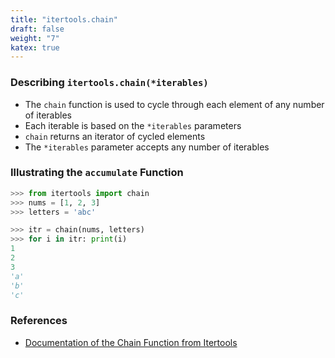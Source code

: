 ```yaml
---
title: "itertools.chain"
draft: false
weight: "7"
katex: true
---
```


### Describing `itertools.chain(*iterables)`
- The `chain` function is used to cycle through each element of any number of iterables
- Each iterable is based on the `*iterables` parameters
- `chain` returns an iterator of cycled elements
- The `*iterables` parameter accepts any number of iterables

### Illustrating the `accumulate` Function

```python
>>> from itertools import chain
>>> nums = [1, 2, 3]
>>> letters = 'abc'

>>> itr = chain(nums, letters)
>>> for i in itr: print(i)
1
2
3
'a'
'b'
'c'
```

### References
- [Documentation of the Chain Function from Itertools](https://docs.python.org/3/library/itertools.html#itertools.chain)
